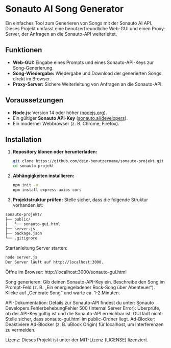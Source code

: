 # Sonauto AI Song Generator

Ein einfaches Tool zum Generieren von Songs mit der Sonauto AI API. Dieses Projekt umfasst eine benutzerfreundliche Web-GUI und einen Proxy-Server, der Anfragen an die Sonauto-API weiterleitet.

## Funktionen
- **Web-GUI:** Eingabe eines Prompts und eines Sonauto-API-Keys zur Song-Generierung.
- **Song-Wiedergabe:** Wiedergabe und Download der generierten Songs direkt im Browser.
- **Proxy-Server:** Sichere Weiterleitung von Anfragen an die Sonauto-API.

## Voraussetzungen
- **Node.js**: Version 14 oder höher ([nodejs.org](https://nodejs.org)).
- Ein gültiger **Sonauto API-Key** ([sonauto.ai/developers](https://sonauto.ai/developers)).
- Ein moderner Webbrowser (z. B. Chrome, Firefox).

## Installation

1. **Repository klonen oder herunterladen:**
   ```bash
   git clone https://github.com/dein-benutzername/sonauto-projekt.git
   cd sonauto-projekt
   ```
2. **Abhängigkeiten installieren:**
   ```bash
   npm init -y
   npm install express axios cors
   ```
3. **Projektstruktur prüfen:**
Stelle sicher, dass die folgende Struktur vorhanden ist:
```bash
sonauto-projekt/
├── public/
│   └── sonauto-gui.html
├── server.js
├── package.json
└── .gitignore
```

Startanleitung Server starten:
```bash
node server.js
Der Server läuft auf http://localhost:3000.
```

Öffne im Browser:
http://localhost:3000/sonauto-gui.html

Song generieren:
Gib deinen Sonauto-API-Key ein.
Beschreibe den Song im Prompt-Feld (z. B. „Ein energiegeladener Rock-Song über Abenteuer“).
Klicke auf „Generate Song“ und warte ca. 1-2 Minuten.

API-Dokumentation:
Details zur Sonauto-API findest du unter: Sonauto Developers.FehlerbehebungFehler 500 (Internal Server Error): Überprüfe, ob der API-Key gültig ist und die Sonauto-API erreichbar ist.
GUI lädt nicht: Stelle sicher, dass sonauto-gui.html im public-Ordner liegt.
Ad-Blocker: Deaktiviere Ad-Blocker (z. B. uBlock Origin) für localhost, um Interferenzen zu vermeiden.

Lizenz:
Dieses Projekt ist unter der MIT-Lizenz (LICENSE) lizenziert.




